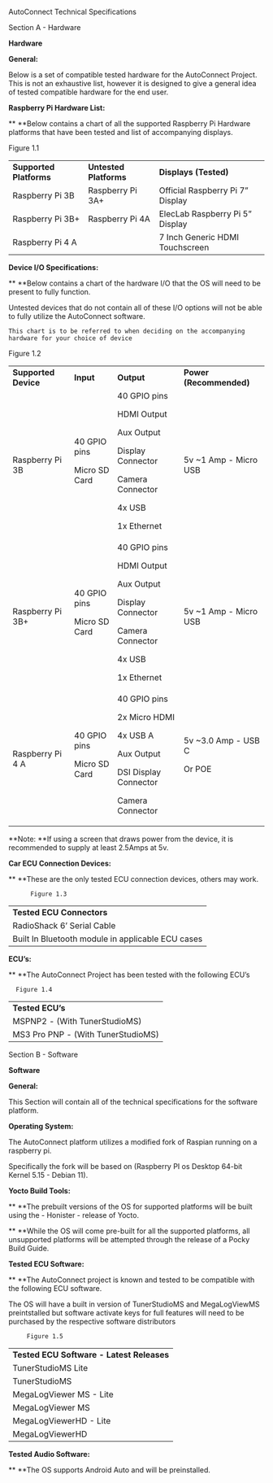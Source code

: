 <!-----

Yay, no errors, warnings, or alerts!

Conversion time: 0.581 seconds.


Using this Markdown file:

1. Paste this output into your source file.
2. See the notes and action items below regarding this conversion run.
3. Check the rendered output (headings, lists, code blocks, tables) for proper
   formatting and use a linkchecker before you publish this page.

Conversion notes:

* Docs to Markdown version 1.0β33
* Tue Nov 29 2022 05:49:29 GMT-0800 (PST)
* Source doc: AutoConnect Technical Specifications
* Tables are currently converted to HTML tables.
----->


AutoConnect Technical Specifications

Section A - Hardware

**Hardware**

**General:**

Below is a set of compatible tested hardware for the AutoConnect Project. This is not an exhaustive list, however it is designed to give a general idea of tested compatible hardware for the end user.

**Raspberry Pi Hardware List:**

**	**Below contains a chart of all the supported Raspberry Pi Hardware platforms that have been tested and list of accompanying displays.

Figure 1.1


<table>
  <tr>
   <td><strong>Supported Platforms</strong>
   </td>
   <td><strong>Untested Platforms</strong>
   </td>
   <td><strong>Displays (Tested)</strong>
   </td>
  </tr>
  <tr>
   <td>Raspberry Pi 3B
   </td>
   <td>Raspberry Pi 3A+
   </td>
   <td>Official Raspberry Pi 7” Display
   </td>
  </tr>
  <tr>
   <td>Raspberry Pi 3B+
   </td>
   <td>Raspberry Pi 4A
   </td>
   <td>ElecLab Raspberry Pi 5” Display
   </td>
  </tr>
  <tr>
   <td>Raspberry Pi 4 A
   </td>
   <td>
   </td>
   <td>7 Inch Generic HDMI Touchscreen
   </td>
  </tr>
</table>


 

**Device I/O Specifications:**

**	**Below contains a chart of the hardware I/O that the OS will need to be present to fully function.

Untested devices that do not contain all of these I/O options will not be able to fully utilize the AutoConnect software.

	This chart is to be referred to when deciding on the accompanying hardware for your choice of device

Figure 1.2


<table>
  <tr>
   <td><strong>Supported Device</strong>
   </td>
   <td><strong>Input</strong>
   </td>
   <td><strong>Output</strong>
   </td>
   <td><strong>Power (Recommended)</strong>
   </td>
  </tr>
  <tr>
   <td>Raspberry Pi 3B
   </td>
   <td>40 GPIO pins 
<p>
Micro SD Card
   </td>
   <td>40 GPIO pins 
<p>
HDMI Output
<p>
Aux Output
<p>
Display Connector
<p>
Camera Connector
<p>
4x USB
<p>
1x Ethernet
   </td>
   <td>5v ~1 Amp - Micro USB
   </td>
  </tr>
  <tr>
   <td>Raspberry Pi 3B+
   </td>
   <td>40 GPIO pins 
<p>
Micro SD Card
   </td>
   <td>40 GPIO pins 
<p>
HDMI Output
<p>
Aux Output
<p>
Display Connector
<p>
Camera Connector
<p>
4x USB
<p>
1x Ethernet
   </td>
   <td>5v ~1 Amp - Micro USB
   </td>
  </tr>
  <tr>
   <td>Raspberry Pi 4 A
   </td>
   <td>40 GPIO pins 
<p>
Micro SD Card
   </td>
   <td>40 GPIO pins 
<p>
2x Micro HDMI
<p>
4x USB A
<p>
Aux Output
<p>
DSI Display Connector
<p>
Camera Connector
   </td>
   <td>5v ~3.0 Amp - USB C
<p>
Or POE
   </td>
  </tr>
</table>


**Note: **If using a screen that draws power from the device, it is recommended to supply at least 2.5Amps at 5v.

**Car ECU Connection Devices:**

**	**These are the only tested ECU connection devices, others may work.


          Figure 1.3


<table>
  <tr>
   <td><strong>Tested ECU Connectors</strong>
   </td>
  </tr>
  <tr>
   <td>RadioShack 6’ Serial Cable
   </td>
  </tr>
  <tr>
   <td>Built In Bluetooth module in applicable ECU cases
   </td>
  </tr>
</table>


**ECU’s:**

**	**The AutoConnect Project has been tested with the following ECU’s

      Figure 1.4


<table>
  <tr>
   <td><strong>Tested ECU’s</strong>
   </td>
  </tr>
  <tr>
   <td>MSPNP2 - (With TunerStudioMS)
   </td>
  </tr>
  <tr>
   <td>MS3 Pro PNP - (With TunerStudioMS)
   </td>
  </tr>
</table>


Section B - Software

**Software**

**General:**

This Section will contain all of the technical specifications for the software platform.

**Operating System:**

The AutoConnect platform utilizes a modified fork of Raspian running on a raspberry pi. 

Specifically the fork will be based on (Raspberry PI os Desktop 64-bit Kernel 5.15 - Debian 11). 

**Yocto Build Tools:**

**	**The prebuilt versions of the OS for supported platforms will be built using the - Honister - release of Yocto.

**	**While the OS will come pre-built for all the supported platforms, all unsupported platforms will be attempted through the release of a Pocky Build Guide. 

**Tested ECU Software:**

**	**The AutoConnect project is known and tested to be compatible with the following ECU software.

The OS will have a built in version of TunerStudioMS and MegaLogViewMS preintstalled but software activate keys for full features will need to be purchased by the respective software distributors

	     Figure 1.5


<table>
  <tr>
   <td><strong>Tested ECU Software - Latest Releases</strong>
   </td>
  </tr>
  <tr>
   <td>TunerStudioMS Lite
   </td>
  </tr>
  <tr>
   <td>TunerStudioMS
   </td>
  </tr>
  <tr>
   <td>MegaLogViewer MS - Lite
   </td>
  </tr>
  <tr>
   <td>MegaLogViewer MS
   </td>
  </tr>
  <tr>
   <td>MegaLogViewerHD - Lite
   </td>
  </tr>
  <tr>
   <td>MegaLogViewerHD
   </td>
  </tr>
</table>


**Tested Audio Software:**

**	**The OS supports Android Auto and will be preinstalled.

